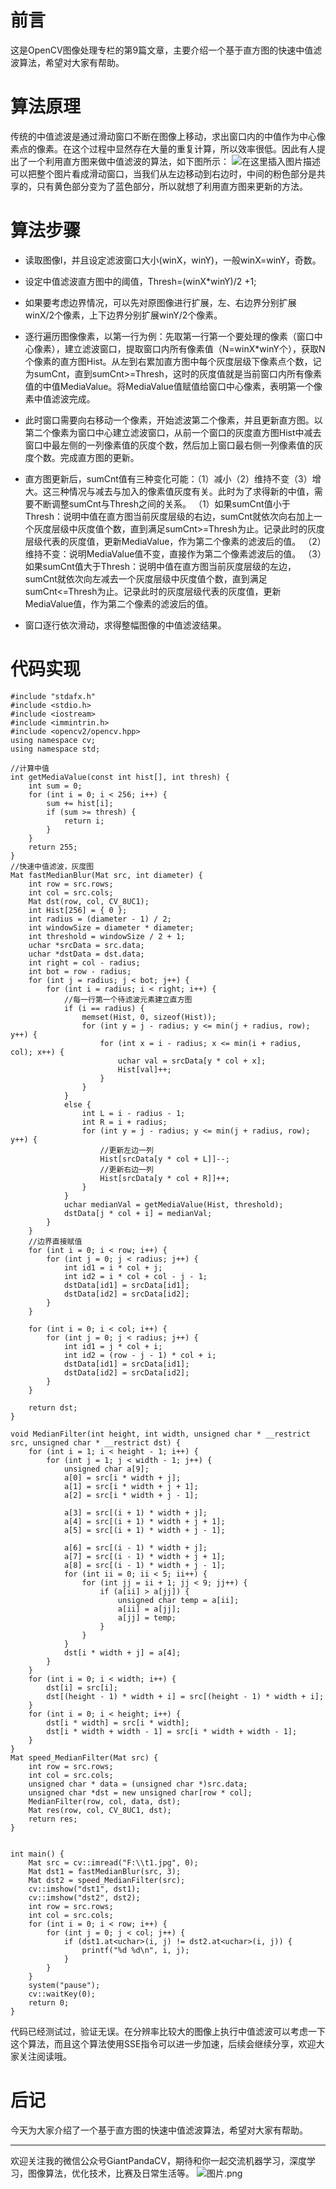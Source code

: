 # 前言
这是OpenCV图像处理专栏的第9篇文章，主要介绍一个基于直方图的快速中值滤波算法，希望对大家有帮助。
# 算法原理
传统的中值滤波是通过滑动窗口不断在图像上移动，求出窗口内的中值作为中心像素点的像素。在这个过程中显然存在大量的重复计算，所以效率很低。因此有人提出了一个利用直方图来做中值滤波的算法，如下图所示：
![在这里插入图片描述](https://img-blog.csdnimg.cn/20190227221855804.png)
可以把整个图片看成滑动窗口，当我们从左边移动到右边时，中间的粉色部分是共享的，只有黄色部分变为了蓝色部分，所以就想了利用直方图来更新的方法。
# 算法步骤
- 读取图像I，并且设定滤波窗口大小(winX，winY)，一般winX=winY，奇数。

- 设定中值滤波直方图中的阈值，Thresh=(winX*winY)/2 +1;

- 如果要考虑边界情况，可以先对原图像进行扩展，左、右边界分别扩展winX/2个像素，上下边界分别扩展winY/2个像素。

- 逐行遍历图像像素，以第一行为例：先取第一行第一个要处理的像素（窗口中心像素），建立滤波窗口，提取窗口内所有像素值（N=winX*winY个），获取N个像素的直方图Hist。从左到右累加直方图中每个灰度层级下像素点个数，记为sumCnt，直到sumCnt>=Thresh，这时的灰度值就是当前窗口内所有像素值的中值MediaValue。将MediaValue值赋值给窗口中心像素，表明第一个像素中值滤波完成。

- 此时窗口需要向右移动一个像素，开始滤波第二个像素，并且更新直方图。以第二个像素为窗口中心建立滤波窗口，从前一个窗口的灰度直方图Hist中减去窗口中最左侧的一列像素值的灰度个数，然后加上窗口最右侧一列像素值的灰度个数。完成直方图的更新。

- 直方图更新后，sumCnt值有三种变化可能：（1）减小（2）维持不变（3）增大。这三种情况与减去与加入的像素值灰度有关。此时为了求得新的中值，需要不断调整sumCnt与Thresh之间的关系。
（1）如果sumCnt值小于Thresh：说明中值在直方图当前灰度层级的右边，sumCnt就依次向右加上一个灰度层级中灰度值个数，直到满足sumCnt>=Thresh为止。记录此时的灰度层级代表的灰度值，更新MediaValue，作为第二个像素的滤波后的值。
（2）维持不变：说明MediaValue值不变，直接作为第二个像素滤波后的值。
（3）如果sumCnt值大于Thresh：说明中值在直方图当前灰度层级的左边，sumCnt就依次向左减去一个灰度层级中灰度值个数，直到满足sumCnt<=Thresh为止。记录此时的灰度层级代表的灰度值，更新MediaValue值，作为第二个像素的滤波后的值。

- 窗口逐行依次滑动，求得整幅图像的中值滤波结果。

# 代码实现

```
#include "stdafx.h"
#include <stdio.h>
#include <iostream>
#include <immintrin.h>
#include <opencv2/opencv.hpp>
using namespace cv;
using namespace std;

//计算中值
int getMediaValue(const int hist[], int thresh) {
	int sum = 0;
	for (int i = 0; i < 256; i++) {
		sum += hist[i];
		if (sum >= thresh) {
			return i;
		}
	}
	return 255;
}
//快速中值滤波，灰度图
Mat fastMedianBlur(Mat src, int diameter) {
	int row = src.rows;
	int col = src.cols;
	Mat dst(row, col, CV_8UC1);
	int Hist[256] = { 0 };
	int radius = (diameter - 1) / 2;
	int windowSize = diameter * diameter;
	int threshold = windowSize / 2 + 1;
	uchar *srcData = src.data;
	uchar *dstData = dst.data;
	int right = col - radius;
	int bot = row - radius;
	for (int j = radius; j < bot; j++) {
		for (int i = radius; i < right; i++) {
			//每一行第一个待滤波元素建立直方图
			if (i == radius) {
				memset(Hist, 0, sizeof(Hist));
				for (int y = j - radius; y <= min(j + radius, row); y++) {
					for (int x = i - radius; x <= min(i + radius, col); x++) {
						uchar val = srcData[y * col + x];
						Hist[val]++;
					}
				}
			}
			else {
				int L = i - radius - 1;
				int R = i + radius;
				for (int y = j - radius; y <= min(j + radius, row); y++) {
					//更新左边一列
					Hist[srcData[y * col + L]]--;
					//更新右边一列
					Hist[srcData[y * col + R]]++;
				}
			}
			uchar medianVal = getMediaValue(Hist, threshold);
			dstData[j * col + i] = medianVal;
		}
	}
	//边界直接赋值
	for (int i = 0; i < row; i++) {
		for (int j = 0; j < radius; j++) {
			int id1 = i * col + j;
			int id2 = i * col + col - j - 1;
			dstData[id1] = srcData[id1];
			dstData[id2] = srcData[id2];
		}
	}

	for (int i = 0; i < col; i++) {
		for (int j = 0; j < radius; j++) {
			int id1 = j * col + i;
			int id2 = (row - j - 1) * col + i;
			dstData[id1] = srcData[id1];
			dstData[id2] = srcData[id2];
		}
	}
	
	return dst;
}

void MedianFilter(int height, int width, unsigned char * __restrict src, unsigned char * __restrict dst) {
	for (int i = 1; i < height - 1; i++) {
		for (int j = 1; j < width - 1; j++) {
			unsigned char a[9];
			a[0] = src[i * width + j];
			a[1] = src[i * width + j + 1];
			a[2] = src[i * width + j - 1];

			a[3] = src[(i + 1) * width + j];
			a[4] = src[(i + 1) * width + j + 1];
			a[5] = src[(i + 1) * width + j - 1];

			a[6] = src[(i - 1) * width + j];
			a[7] = src[(i - 1) * width + j + 1];
			a[8] = src[(i - 1) * width + j - 1];
			for (int ii = 0; ii < 5; ii++) {
				for (int jj = ii + 1; jj < 9; jj++) {
					if (a[ii] > a[jj]) {
						unsigned char temp = a[ii];
						a[ii] = a[jj];
						a[jj] = temp;
					}
				}
			}
			dst[i * width + j] = a[4];
		}
	}
	for (int i = 0; i < width; i++) {
		dst[i] = src[i];
		dst[(height - 1) * width + i] = src[(height - 1) * width + i];
	}
	for (int i = 0; i < height; i++) {
		dst[i * width] = src[i * width];
		dst[i * width + width - 1] = src[i * width + width - 1];
	}
}
Mat speed_MedianFilter(Mat src) {
	int row = src.rows;
	int col = src.cols;
	unsigned char * data = (unsigned char *)src.data;
	unsigned char *dst = new unsigned char[row * col];
	MedianFilter(row, col, data, dst);
	Mat res(row, col, CV_8UC1, dst);
	return res;
}


int main() {
	Mat src = cv::imread("F:\\t1.jpg", 0);
	Mat dst1 = fastMedianBlur(src, 3);
	Mat dst2 = speed_MedianFilter(src);
	cv::imshow("dst1", dst1);
	cv::imshow("dst2", dst2);
	int row = src.rows;
	int col = src.cols;
	for (int i = 0; i < row; i++) {
		for (int j = 0; j < col; j++) {
			if (dst1.at<uchar>(i, j) != dst2.at<uchar>(i, j)) {
				printf("%d %d\n", i, j);
			}
		}
	}
	system("pause");
	cv::waitKey(0);
	return 0;
}
```
代码已经测试过，验证无误。在分辨率比较大的图像上执行中值滤波可以考虑一下这个算法，而且这个算法使用SSE指令可以进一步加速，后续会继续分享，欢迎大家关注阅读哦。

# 后记
今天为大家介绍了一个基于直方图的快速中值滤波算法，希望对大家有帮助。

---------------------------------------------------------------------------

欢迎关注我的微信公众号GiantPandaCV，期待和你一起交流机器学习，深度学习，图像算法，优化技术，比赛及日常生活等。
![图片.png](https://imgconvert.csdnimg.cn/aHR0cHM6Ly91cGxvYWQtaW1hZ2VzLmppYW5zaHUuaW8vdXBsb2FkX2ltYWdlcy8xOTIzNzExNS1hZDY2ZjRmMjQ5MzRhZmQx?x-oss-process=image/format,png)